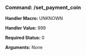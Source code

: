 ### Command: /set_payment_coin

**Handler Macro:** UNKNOWN

**Handler Value:** 999

**Required Status:** 0

**Arguments:**
None
